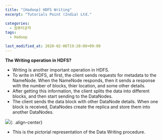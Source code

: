 ```yaml
---
title: "[Hadoop] HDFS Writing"
excerpt: "Tutorials Point (India) Ltd."

categories:
  - 컴퓨터공학
tags:
  - Hadoop

last_modified_at: 2020-02-06T19:20:00+09:00
---
```


**The Writing operation in HDFS?**  
  - Writing is another important operation in HDFS.
  - To write in HDFS, at first, the client sends requests for metadata to the NameNode. When the NameNode responds, then it sends a response with the number of blocks, thier location, and some other details.
  - After getting this information, the client splits the data into different blocks, and then start sending to the DataNodes.
  - The client sends the data block with other DataNode details. When one block is received, DataNodes create the replica and store them into another DataNodes.

![](https://eliotjang.github.io/assets/images/hadoop/hdfs-writing.png){: .align-center}  

  - This is the pictorial representation of the Data Writing procedure.  


